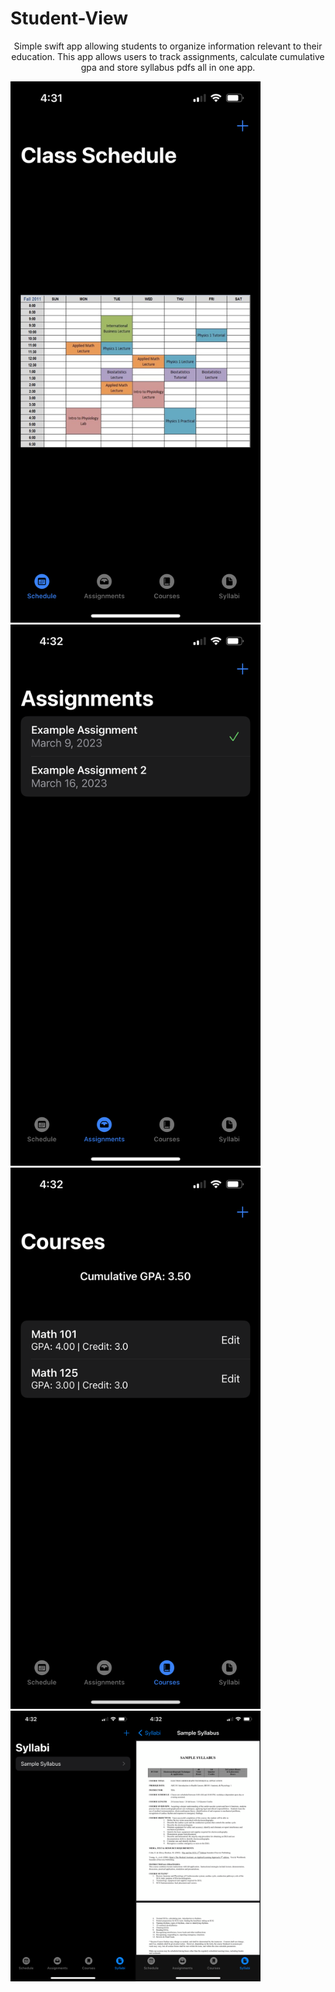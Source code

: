 # Student-View
<p align="center">
  <p align="center">
    Simple swift app allowing students to organize information relevant to their education. This app allows users to track assignments, calculate cumulative gpa and store syllabus pdfs all in one app.
  </p>
</p>

<p align="row">
<img src= "https://github.com/Danielaca18/Student-View/blob/main/Schedule%20Preview.PNG" width="400" >
<img src= "https://github.com/Danielaca18/Student-View/blob/main/Assignment%20Preview.PNG" width="400" >
<img src= "https://github.com/Danielaca18/Student-View/blob/main/Courses%20Preview.PNG" width="400" >
<img src= "https://github.com/Danielaca18/Student-View/blob/main/Sylabus%20PDF%20Preview.png" width="400" >
</p>
